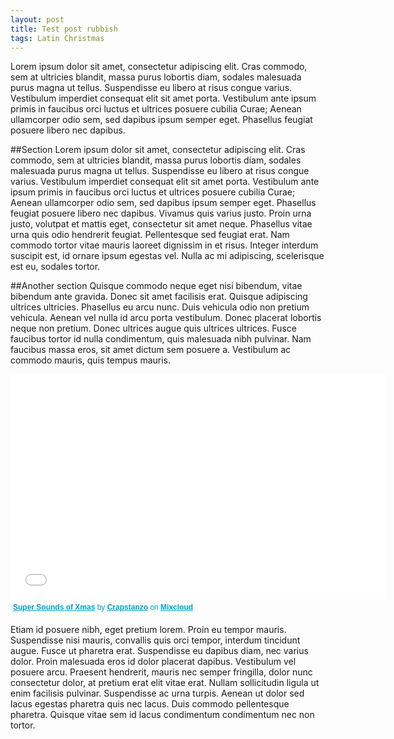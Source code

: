 ```yaml
---
layout: post
title: Test post rubbish
tags: Latin Christmas
---
```


Lorem ipsum dolor sit amet, consectetur adipiscing elit. Cras commodo, sem at ultricies blandit, massa purus lobortis diam, sodales malesuada purus magna ut tellus. Suspendisse eu libero at risus congue varius. Vestibulum imperdiet consequat elit sit amet porta. Vestibulum ante ipsum primis in faucibus orci luctus et ultrices posuere cubilia Curae; Aenean ullamcorper odio sem, sed dapibus ipsum semper eget. Phasellus feugiat posuere libero nec dapibus. 

<!-- more -->

##Section
Lorem ipsum dolor sit amet, consectetur adipiscing elit. Cras commodo, sem at ultricies blandit, massa purus lobortis diam, sodales malesuada purus magna ut tellus. Suspendisse eu libero at risus congue varius. Vestibulum imperdiet consequat elit sit amet porta. Vestibulum ante ipsum primis in faucibus orci luctus et ultrices posuere cubilia Curae; Aenean ullamcorper odio sem, sed dapibus ipsum semper eget. Phasellus feugiat posuere libero nec dapibus. Vivamus quis varius justo. Proin urna justo, volutpat et mattis eget, consectetur sit amet neque. Phasellus vitae urna quis odio hendrerit feugiat. Pellentesque sed feugiat erat. Nam commodo tortor vitae mauris laoreet dignissim in et risus. Integer interdum suscipit est, id ornare ipsum egestas vel. Nulla ac mi adipiscing, scelerisque est eu, sodales tortor.

##Another section
Quisque commodo neque eget nisi bibendum, vitae bibendum ante gravida. Donec sit amet facilisis erat. Quisque adipiscing ultrices ultricies. Phasellus eu arcu nunc. Duis vehicula odio non pretium vehicula. Aenean vel nulla id arcu porta vestibulum. Donec placerat lobortis neque non pretium. Donec ultrices augue quis ultrices ultrices. Fusce faucibus tortor id nulla condimentum, quis malesuada nibh pulvinar. Nam faucibus massa eros, sit amet dictum sem posuere a. Vestibulum ac commodo mauris, quis tempus mauris.

<iframe width="600" height="360" src="//www.mixcloud.com/widget/iframe/?feed=http%3A%2F%2Fwww.mixcloud.com%2Fcrapstanzo%2Fsuper-sounds-of-xmas%2F&mini=&stylecolor=&hide_artwork=&embed_type=widget_standard&embed_uuid=43d34f34-453d-4102-8783-a15e626742b9&hide_tracklist=&hide_cover=1&autoplay=" frameborder="0"></iframe><div style="clear:both; height:3px; width:592px;"></div><p style="display:block; font-size:12px; font-family:Helvetica, Arial, sans-serif; margin:0; padding: 3px 4px; color:#02a0c7; width:592px;"><a href="http://www.mixcloud.com/crapstanzo/super-sounds-of-xmas/?utm_source=widget&amp;utm_medium=web&amp;utm_campaign=base_links&amp;utm_term=resource_link" target="_blank" style="color:#02a0c7; font-weight:bold;">Super Sounds of Xmas</a><span> by </span><a href="http://www.mixcloud.com/crapstanzo/?utm_source=widget&amp;utm_medium=web&amp;utm_campaign=base_links&amp;utm_term=profile_link" target="_blank" style="color:#02a0c7; font-weight:bold;">Crapstanzo</a><span> on </span><a href="http://www.mixcloud.com/?utm_source=widget&utm_medium=web&utm_campaign=base_links&utm_term=homepage_link" target="_blank" style="color:#02a0c7; font-weight:bold;"> Mixcloud</a></p><div style="clear:both; height:3px;"></div>


Etiam id posuere nibh, eget pretium lorem. Proin eu tempor mauris. Suspendisse nisi mauris, convallis quis orci tempor, interdum tincidunt augue. Fusce ut pharetra erat. Suspendisse eu dapibus diam, nec varius dolor. Proin malesuada eros id dolor placerat dapibus. Vestibulum vel posuere arcu. Praesent hendrerit, mauris nec semper fringilla, dolor nunc consectetur dolor, at pretium erat elit vitae erat. Nullam sollicitudin ligula ut enim facilisis pulvinar. Suspendisse ac urna turpis. Aenean ut dolor sed lacus egestas pharetra quis nec lacus. Duis commodo pellentesque pharetra. Quisque vitae sem id lacus condimentum condimentum nec non tortor. 